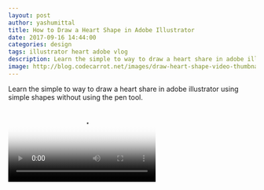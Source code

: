 ```yaml
---
layout: post
author: yashumittal
title: How to Draw a Heart Shape in Adobe Illustrator
date: 2017-09-16 14:44:00
categories: design
tags: illustrator heart adobe vlog
description: Learn the simple to way to draw a heart share in adobe illustrator using simple shapes without using the pen tool.
image: http://blog.codecarrot.net/images/draw-heart-shape-video-thumbnail.jpg
---
```


Learn the simple to way to draw a heart share in adobe illustrator using simple shapes without using the pen tool.

<video poster="http://blog.codecarrot.net/images/draw-heart-shape-video-thumbnail.jpg" controls>
  <source src="https://r3---sn-cvh76n7d.c.drive.google.com/videoplayback?id=561005a177cd8ab1&itag=18&source=webdrive&requiressl=yes&mm=30&mn=sn-cvh76n7d&ms=nxu&mv=m&pl=24&ttl=transient&ei=rALFWcCVBMKQuALS57f4CQ&driveid=0Bwp42QWBIxjPa0QzNUJvdTc2Rms&app=texmex&mime=video/mp4&lmt=1506083448100163&mt=1506083406&ip=103.253.148.227&ipbits=0&expire=1506097900&cp=QVNFWEFfVllOQVhOOnprbzlVMWxjQ3d1&sparams=ip,ipbits,expire,id,itag,source,requiressl,mm,mn,ms,mv,pl,ttl,ei,driveid,app,mime,lmt,cp&signature=19A22D0124ACE1938A3ABB7C903CFC9A558B8BFA.2250620B2F625F6C4E5A636B1D45CFCA64E262AF&key=ck2&cpn=h6HLDqS2kmcCqggy&c=WEB&cver=1.20170921" type="video/mp4">
</video>
